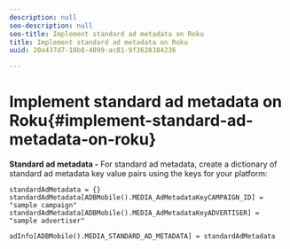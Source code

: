 ```yaml
---
description: null
seo-description: null
seo-title: Implement standard ad metadata on Roku
title: Implement standard ad metadata on Roku
uuid: 20a437d7-18b8-4099-ac81-9f3628384236

---
```


# Implement standard ad metadata on Roku{#implement-standard-ad-metadata-on-roku}

**Standard ad metadata -** For standard ad metadata, create a dictionary of standard ad metadata key value pairs using the keys for your platform: 

```
standardAdMetadata = {} 
standardAdMetadata[ADBMobile().MEDIA_AdMetadataKeyCAMPAIGN_ID] = "sample campaign" 
standardAdMetadata[ADBMobile().MEDIA_AdMetadataKeyADVERTISER] = "sample advertiser" 

adInfo[ADBMobile().MEDIA_STANDARD_AD_METADATA] = standardAdMetadata 
```

